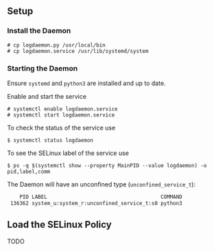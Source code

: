 ## Setup

### Install the Daemon

```
# cp logdaemon.py /usr/local/bin
# cp logdaemon.service /usr/lib/systemd/system
```

### Starting the Daemon

Ensure `systemd` and `python3` are installed and up to date.

Enable and start the service
```
# systemctl enable logdaemon.service
# systemctl start logdaemon.service
```

To check the status of the service use
```
$ systemctl status logdaemon
```
To see the SELinux label of the service use
```
$ ps -q $(systemctl show --property MainPID --value logdaemon) -o pid,label,comm
```

The Daemon will have an unconfined type \(`unconfined_service_t`\):
```bash
    PID LABEL                                     COMMAND
 136362 system_u:system_r:unconfined_service_t:s0 python3
```

## Load the SELinux Policy
TODO
